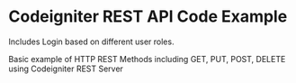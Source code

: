# Codeigniter REST API Code Example

Includes Login based on different user roles.

Basic example of HTTP REST Methods including GET, PUT, POST, DELETE using Codeigniter REST Server
